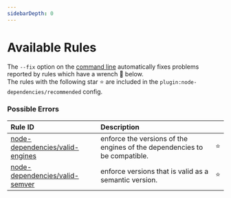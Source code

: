 ```yaml
---
sidebarDepth: 0
---
```


# Available Rules

The `--fix` option on the [command line](https://eslint.org/docs/user-guide/command-line-interface#fixing-problems) automatically fixes problems reported by rules which have a wrench :wrench: below.  
The rules with the following star :star: are included in the `plugin:node-dependencies/recommended` config.

<!-- This file is automatically generated in tools/update-docs-rules-index.js, do not change! -->

### Possible Errors

| Rule ID | Description |    |
|:--------|:------------|:---|
| [node-dependencies/valid-engines](./valid-engines.md) | enforce the versions of the engines of the dependencies to be compatible. | :star: |
| [node-dependencies/valid-semver](./valid-semver.md) | enforce versions that is valid as a semantic version. | :star: |
